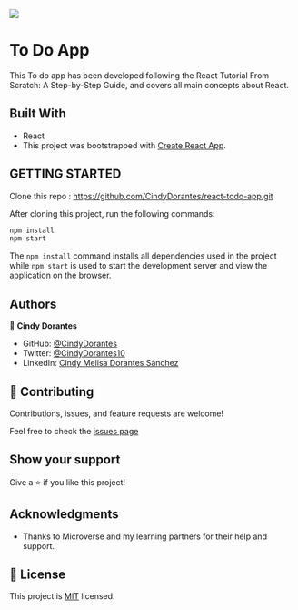 ![](https://img.shields.io/badge/Microverse-blueviolet)

# To Do App
This To do app has been developed following the React Tutorial From Scratch: A Step-by-Step Guide, and covers all main concepts about React.

## Built With

- React
- This project was bootstrapped with [Create React App](https://github.com/facebook/create-react-app).

## GETTING STARTED

Clone this repo : https://github.com/CindyDorantes/react-todo-app.git

After cloning this project, run the following commands:

```markdown
npm install
npm start
```

The `npm install` command installs all dependencies used in the project while `npm start` is used to start the development server and view the application on the browser.

## Authors

 👤 **Cindy Dorantes**

- GitHub: [@CindyDorantes](https://github.com/CindyDorantes)
- Twitter: [@CindyDorantes10](https://twitter.com/CindyDorantes10)
- LinkedIn: [Cindy Melisa Dorantes Sánchez](https://www.linkedin.com/in/cindydorantessanchez/)

## 🤝 Contributing

Contributions, issues, and feature requests are welcome!

Feel free to check the [issues page](https://github.com/CindyDorantes/react-todo-app/issues)

## Show your support

Give a ⭐️ if you like this project!

## Acknowledgments

- Thanks to Microverse and my learning partners for their help and support.

## 📝 License

This project is [MIT](./MIT.md) licensed.